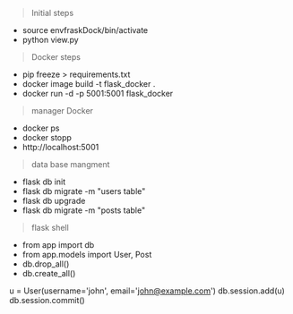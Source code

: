 > Initial steps
* source envfraskDock/bin/activate 
* python view.py

> Docker steps 
* pip freeze > requirements.txt
* docker image build -t flask_docker .
* docker run -d -p 5001:5001 flask_docker

> manager Docker
* docker ps
* docker stopp
* http://localhost:5001

> data base mangment
* flask db init
* flask db migrate -m "users table"
* flask db upgrade
* flask db migrate -m "posts table"

> flask shell
* from app import db
* from app.models import User, Post
* db.drop_all()
* db.create_all()

u = User(username='john', email='john@example.com')
db.session.add(u)
db.session.commit()

